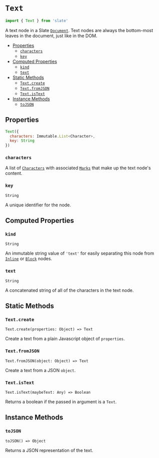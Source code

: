 
# `Text`

```js
import { Text } from 'slate'
```

A text node in a Slate [`Document`](./document.md). Text nodes are always the bottom-most leaves in the document, just like in the DOM.

- [Properties](#properties)
  - [`characters`](#characters)
  - [`key`](#key)
- [Computed Properties](#computed-properties)
  - [`kind`](#kind)
  - [`text`](#text)
- [Static Methods](#static-methods)
  - [`Text.create`](#textcreate)
  - [`Text.fromJSON`](#textfromjson)
  - [`Text.isText`](#textistext)
- [Instance Methods](#instance-methods)
  - [`toJSON`](#tojson)

## Properties

```js
Text({
  characters: Immutable.List<Character>,
  key: String
})
```

### `characters`

A list of [`Characters`](./character.md) with associated [`Marks`](./mark.md) that make up the text node's content.

### `key`
`String`

A unique identifier for the node.


## Computed Properties

### `kind`
`String`

An immutable string value of `'text'` for easily separating this node from [`Inline`](./inline.md) or [`Block`](./block.md) nodes.

### `text`
`String`

A concatenated string of all of the characters in the text node.


## Static Methods

### `Text.create`
`Text.create(properties: Object) => Text`

Create a text from a plain Javascript object of `properties`.

### `Text.fromJSON`
`Text.fromJSON(object: Object) => Text`

Create a text from a JSON `object`.

### `Text.isText`
`Text.isText(maybeText: Any) => Boolean`

Returns a boolean if the passed in argument is a `Text`.


## Instance Methods

### `toJSON`
`toJSON() => Object`

Returns a JSON representation of the text.
